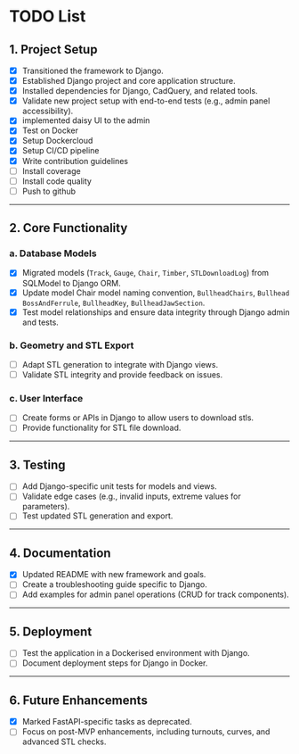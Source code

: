 # TODO List

## 1. Project Setup
- [x] Transitioned the framework to Django.  
- [x] Established Django project and core application structure.  
- [x] Installed dependencies for Django, CadQuery, and related tools.  
- [x] Validate new project setup with end-to-end tests (e.g., admin panel accessibility). 
- [x] implemented daisy UI to the admin
- [x] Test on Docker
- [x] Setup Dockercloud
- [x] Setup CI/CD pipeline
- [x] Write contribution guidelines
- [ ] Install coverage
- [ ] Install code quality
- [ ] Push to github

---

## 2. Core Functionality

### a. Database Models
- [x] Migrated models (`Track`, `Gauge`, `Chair`, `Timber`, `STLDownloadLog`) from SQLModel to Django ORM. 
- [x] Update model Chair model naming convention, `BullheadChairs`, `Bullhead BossAndFerrule`, `BullheadKey`, `BullheadJawSection`.
- [x] Test model relationships and ensure data integrity through Django admin and tests.  

### b. Geometry and STL Export
- [ ] Adapt STL generation to integrate with Django views.  
- [ ] Validate STL integrity and provide feedback on issues.  

### c. User Interface
- [ ] Create forms or APIs in Django to allow users to download stls.  
- [ ] Provide functionality for STL file download.  

---

## 3. Testing
- [ ] Add Django-specific unit tests for models and views.  
- [ ] Validate edge cases (e.g., invalid inputs, extreme values for parameters).  
- [ ] Test updated STL generation and export.  

---

## 4. Documentation
- [x] Updated README with new framework and goals.  
- [ ] Create a troubleshooting guide specific to Django.  
- [ ] Add examples for admin panel operations (CRUD for track components).  

---

## 5. Deployment
- [ ] Test the application in a Dockerised environment with Django.  
- [ ] Document deployment steps for Django in Docker.  

---

## 6. Future Enhancements
- [x] Marked FastAPI-specific tasks as deprecated.  
- [ ] Focus on post-MVP enhancements, including turnouts, curves, and advanced STL checks.  
